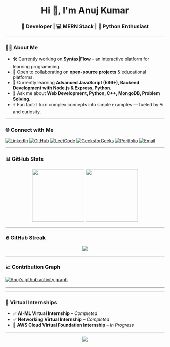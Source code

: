 <!-- Header -->
<h1 align="center">Hi 👋, I'm Anuj Kumar</h1>
<h3 align="center">🚀 Developer | 💻 MERN Stack | 🐍 Python Enthusiast</h3>

---

### 🧑‍💻 About Me
- 🛠 Currently working on **Syntax|Flow** – an interactive platform for learning programming.
- 🤝 Open to collaborating on **open-source projects** & educational platforms.
- 🌱 Currently learning **Advanced JavaScript (ES6+), Backend Development with Node.js & Express, Python**.
- 💬 Ask me about **Web Development, Python, C++, MongoDB, Problem Solving**.
- ⚡ Fun fact: I turn complex concepts into simple examples — fueled by ☕ and curiosity.

---

### 🌐 Connect with Me  
[![LinkedIn](https://img.shields.io/badge/LinkedIn-0A66C2?style=for-the-badge&logo=linkedin&logoColor=white)](https://www.linkedin.com/in/anujzdv)
[![GitHub](https://img.shields.io/badge/GitHub-171515?style=for-the-badge&logo=github&logoColor=white)](https://github.com/anujzdv)
[![LeetCode](https://img.shields.io/badge/LeetCode-FFA116?style=for-the-badge&logo=leetcode&logoColor=black)](https://leetcode.com/u/anujzdv/)
[![GeeksforGeeks](https://img.shields.io/badge/GeeksforGeeks-0F9D58?style=for-the-badge&logo=geeksforgeeks&logoColor=white)](https://www.geeksforgeeks.org/user/anujzdv/)
[![Portfolio](https://img.shields.io/badge/Portfolio-000000?style=for-the-badge&logo=web&logoColor=white)](https://anujzdv.github.io/Portfolioproject/)
[![Email](https://img.shields.io/badge/Email-D14836?style=for-the-badge&logo=gmail&logoColor=white)](mailto:anujzdv@gmail.com)

---

### 📊 GitHub Stats
<p align="center">
  <img src="https://github-readme-stats.vercel.app/api?username=anujzdv&show_icons=true&theme=github_dark&hide_border=true" height="165"/>
  <img src="https://github-readme-stats.vercel.app/api/top-langs/?username=anujzdv&layout=compact&theme=github_dark&hide_border=true" height="165"/>
</p>

---

### 🔥 GitHub Streak
<p align="center">
  <img src="https://streak-stats.demolab.com?user=anujzdv&theme=github-dark-blue&hide_border=true" />
</p>

---

### 📈 Contribution Graph
[![Anuj's github activity graph](https://github-readme-activity-graph.vercel.app/graph?username=anujzdv&bg_color=0D1117&color=58A6FF&line=58A6FF&point=FFFFFF&hide_border=true)](https://github.com/ashutosh00710/github-readme-activity-graph)

---

<!-- ### 💡 LeetCode Stats  
<p align="center">
  <img src="https://leetcard.jacoblin.cool/anujzdv?theme=dark&font=Roboto&ext=activity" />
</p>

---

### 🖥️ GFG Progress  
<p align="center">
  <img src="https://geeks-for-geeks-stats-card.vercel.app/?username=anujzdv&theme=dark" />
</p>
-->
---

### 🎯 Virtual Internships  
- ✅ **AI-ML Virtual Internship** – *Completed*  
- ✅ **Networking Virtual Internship** – *Completed*  
- 🔄 **AWS Cloud Virtual Foundation Internship** – *In Progress*  

---

<p align="center">
  <img src="https://capsule-render.vercel.app/api?type=waving&color=gradient&height=80&section=footer"/>
</p>
